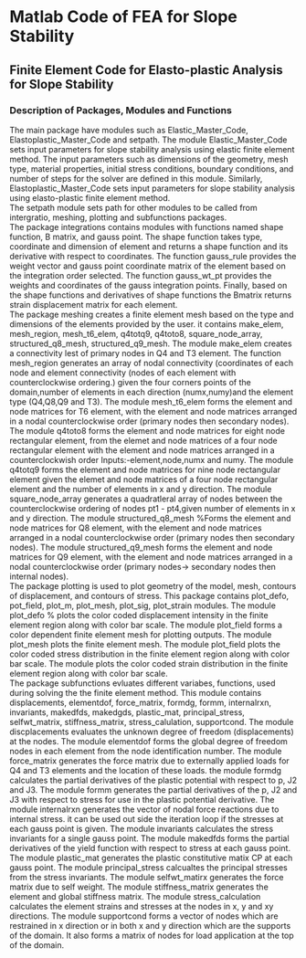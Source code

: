 # Matlab Code of FEA for Slope Stability
## Finite Element Code for Elasto-plastic Analysis for Slope Stability
### Description of Packages, Modules and Functions
The main package have modules such as Elastic_Master_Code, Elastoplastic_Master_Code and setpath. The module Elastic_Master_Code sets input parameters for slope stability analysis using elastic finite element method. The input parameters such as dimensions of the geometry, mesh type, material properties, initial stress conditions, boundary conditions, and number of steps for the solver are defined in this module. Similarly, Elastoplastic_Master_Code sets input parameters for slope stability analysis using elasto-plastic finite element method.      
The setpath module sets path for other modules to be called from intergratio, meshing, plotting and subfunctions packages.      
The package integrations contains modules with functions named shape function, B matrix, and gauss point. The shape function takes type, coordinate and dimension of element and returns a shape function and its derivative with respect to coordinates. The function gauss_rule provides the weight vector and gauss point coordinate matrix of the element based on the integration order selected. The function gauss_wt_pt provides the weights and coordinates of the gauss integration points. Finally, based on the shape functions and derivatives of shape functions the Bmatrix returns strain displacement matrix for each element.     
The package meshing creates a finite element mesh based on the type and dimensions of the elements provided by the user. it contains make_elem, mesh_region, mesh_t6_elem, q4totq9, q4toto8, square_node_array, structured_q8_mesh, structured_q9_mesh. The module make_elem creates a connectivity lest of primary nodes in Q4 and T3 element. The function mesh_region generates an array of nodal connectivity (coordinates of each node and element connectivity (nodes of each element with counterclockwise ordering.) given the four corners points of the domain,number of elements in each direction (numx,numy)and the element type (Q4,Q8,Q9 and T3). The module mesh_t6_elem forms the element and node matrices for T6 element, with the element and node matrices arranged in a nodal counterclockwise order (primary nodes then secondary nodes). The module q4toto8 forms the element and node matrices for eight node rectangular element, from the elemet and node matrices of a four node rectangular element with the element and node matrices arranged in a counterclockwish order Inputs:-element,node,numx and numy. The module q4totq9 forms the element and node matrices for nine node rectangular element given the elemet and node matrices of a four node rectangular element and the number of elements in x and y direction. The module square_node_array generates a quadratleral array of nodes between the counterclockwise ordering of nodes pt1 - pt4,given number of elements in x and y direction. The module structured_q8_mesh %Forms the element and node matrices for Q8 element, with the element and node matrices arranged in a nodal counterclockwise order (primary nodes then secondary nodes). The module structured_q9_mesh forms the element and node matrices for Q9 element, with the element and node matrices arranged in a nodal counterclockwise order (primary nodes-> secondary nodes then internal nodes).       
The package plotting is used to plot geometry of the model, mesh, contours of displacement, and contours of stress. This package contains plot_defo, pot_field, plot_m, plot_mesh, plot_sig, plot_strain modules. The module plot_defo % plots the color coded displacement intensity in the finite element region along with color bar scale. The module plot_field forms a color dependent finite element mesh for plotting outputs. The module plot_mesh plots the finite element mesh. The module plot_field plots the color coded stress distribution in the finite element region along with color bar scale. The module plots the color coded strain distribution in the finite element region along with color bar scale.        
The package subfunctions evluates different variabes, functions, used during solving the the finite element method. This module contains displacements, elementdof, force_matrix, formdg, formm, internalrxn, invariants, makedfds, makedgds, plastic_mat, principal_stress, selfwt_matrix, stiffness_matrix, stress_calulation, supportcond. The module discplacements evaluates the unknown degree of freedom (displacements) at the nodes. The module elementdof forms the global degree of freedom nodes in each element from the node identification number. The module force_matrix generates the force matrix due to externally applied loads for Q4 and T3 elements and the location of these loads. the module formdg calculates the partial derivatives of the plastic potential with respect to p, J2 and J3. The module formm generates the partial derivatives of the p, J2 and J3 with respect to stress for use in the plastic potential derivative. The module internalrxn generates the vector of nodal force reactions due to internal stress. it can be used out side the iteration loop if the stresses at each gauss point is given. The module invariants calculates the stress invariants for a single gauss point. The module makedfds forms the partial derivatives of the yield function with respect to stress at each gauss point. The module plastic_mat generates the plastic constitutive matix CP at each gauss point. The module principal_stress calcualtes the principal stresses from the stress invariants. The module selfwt_matirx generates the force matrix due to self weight. The module stiffness_matrix generates the element and global stiffness matrix. The module stress_calculation calculates the element strains and stresses at the nodes in x, y and xy directions. The module supportcond forms a vector of nodes which are restrained in x direction or in both x and y direction which are the supports of the domain. It also forms a matrix of nodes for load application at the top of the domain.       
